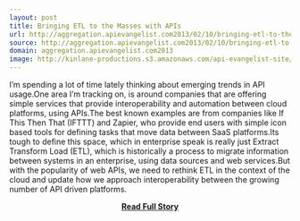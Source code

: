 ```yaml
---
layout: post
title: Bringing ETL to the Masses with APIs
url: http://aggregation.apievangelist.com2013/02/10/bringing-etl-to-the-masses-with-apis/
source: http://aggregation.apievangelist.com2013/02/10/bringing-etl-to-the-masses-with-apis/
domain: aggregation.apievangelist.com2013
image: http://kinlane-productions.s3.amazonaws.com/api-evangelist-site/blog/Tag-Cloud-API-Automation.png
---
```


<p>I’m spending a lot of time lately thinking about emerging trends in API usage.One area I’m tracking on, is around companies that are offering simple services that provide interoperability and automation between cloud platforms, using APIs.The best known examples are from companies like If This Then That (IFTTT) and Zapier, who provide end users with simple icon based tools for defining tasks that move data between SaaS platforms.Its tough to define this space, which in enterprise speak is really just Extract Transform Load (ETL), which is historically a process to migrate information between systems in an enterprise, using data sources and web services.But with the popularity of web APIs, we need to rethink ETL in the context of the cloud and update how we approach interoperability between the growing number of API driven platforms.</p>
<center><p><a href="http://aggregation.apievangelist.com2013/02/10/bringing-etl-to-the-masses-with-apis/" style='padding:25px; font-sze:18px; font-weight: bold;'>Read Full Story</a></p></center>
